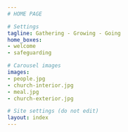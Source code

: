 ```yaml
---
# HOME PAGE

# Settings
tagline: Gathering - Growing - Going
home_boxes:
- welcome
- safeguarding

# Carousel images
images:
- people.jpg
- church-interior.jpg
- meal.jpg
- church-exterior.jpg

# Site settings (do not edit)
layout: index
---
```

